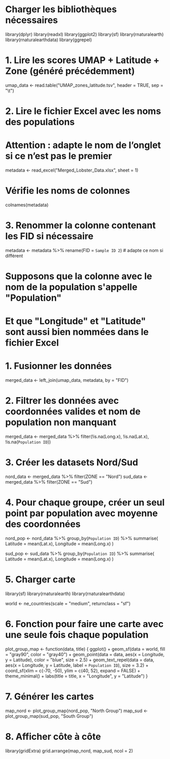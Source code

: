 # Charger les bibliothèques nécessaires
library(dplyr)
library(readxl)
library(ggplot2)
library(sf)
library(rnaturalearth)
library(rnaturalearthdata)
library(ggrepel)

# 1. Lire les scores UMAP + Latitude + Zone (généré précédemment)
umap_data <- read.table("UMAP_zones_latitude.tsv", header = TRUE, sep = "\t")

# 2. Lire le fichier Excel avec les noms des populations
# Attention : adapte le nom de l’onglet si ce n’est pas le premier
metadata <- read_excel("Merged_Lobster_Data.xlsx", sheet = 1)

# Vérifie les noms de colonnes
colnames(metadata)

# 3. Renommer la colonne contenant les FID si nécessaire
metadata <- metadata %>%
  rename(FID = `Sample ID 2`)  # adapte ce nom si différent

# Supposons que la colonne avec le nom de la population s'appelle "Population"
# Et que "Longitude" et "Latitude" sont aussi bien nommées dans le fichier Excel

# 1. Fusionner les données
merged_data <- left_join(umap_data, metadata, by = "FID")

# 2. Filtrer les données avec coordonnées valides et nom de population non manquant
merged_data <- merged_data %>%
  filter(!is.na(Long.x), !is.na(Lat.x), !is.na(`Population ID`))

# 3. Créer les datasets Nord/Sud
nord_data <- merged_data %>% filter(ZONE == "Nord")
sud_data  <- merged_data %>% filter(ZONE == "Sud")

# 4. Pour chaque groupe, créer un seul point par population avec moyenne des coordonnées
nord_pop <- nord_data %>%
  group_by(`Population ID`) %>%
  summarise(
    Latitude = mean(Lat.x),
    Longitude = mean(Long.x)
  )

sud_pop <- sud_data %>%
  group_by(`Population ID`) %>%
  summarise(
    Latitude = mean(Lat.x),
    Longitude = mean(Long.x)
  )

# 5. Charger carte
library(sf)
library(rnaturalearth)
library(rnaturalearthdata)

world <- ne_countries(scale = "medium", returnclass = "sf")

# 6. Fonction pour faire une carte avec une seule fois chaque population
plot_group_map <- function(data, title) {
  ggplot() +
    geom_sf(data = world, fill = "gray90", color = "gray40") +
    geom_point(data = data, aes(x = Longitude, y = Latitude), color = "blue", size = 2.5) +
    geom_text_repel(data = data, aes(x = Longitude, y = Latitude, label = `Population ID`), size = 3.2) +
    coord_sf(xlim = c(-70, -50), ylim = c(40, 52), expand = FALSE) +
    theme_minimal() +
    labs(title = title, x = "Longitude", y = "Latitude")
}

# 7. Générer les cartes
map_nord <- plot_group_map(nord_pop, "North Group")
map_sud  <- plot_group_map(sud_pop, "South Group")

# 8. Afficher côte à côte
library(gridExtra)
grid.arrange(map_nord, map_sud, ncol = 2)
